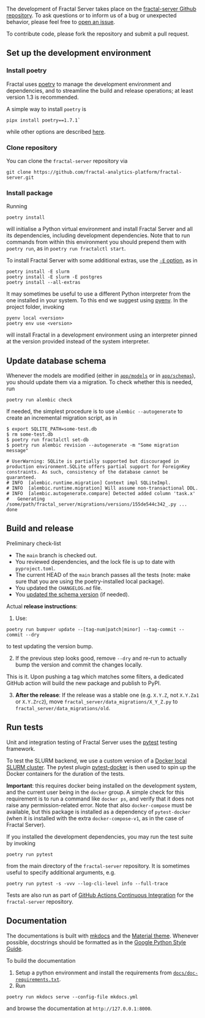 The development of Fractal Server takes place on the [fractal-server Github
repository](https://github.com/fractal-analytics-platform/fractal-server).  To
ask questions or to inform us of a bug or unexpected behavior, please feel free
to [open an
issue](https://github.com/fractal-analytics-platform/fractal-server/issues/new).

To contribute code, please fork the repository and submit a pull request.

## Set up the development environment

### Install poetry

Fractal uses [poetry](https://python-poetry.org/docs) to manage the development
environment and dependencies, and to streamline the build and release
operations; at least version 1.3 is recommended.

A simple way to install `poetry` is
```console
pipx install poetry==1.7.1`
```
while other options are described
[here](https://python-poetry.org/docs#installing-with-the-official-installer).


### Clone repository

You can clone the `fractal-server` repository via
```
git clone https://github.com/fractal-analytics-platform/fractal-server.git
```

### Install package

Running
```
poetry install
```
will initialise a Python virtual environment and install Fractal Server and all
its dependencies, including development dependencies.
Note that to run commands from within this environment you should prepend them
with `poetry run`, as in `poetry run fractalctl start`.

To install Fractal Server with some additional extras, use the [`-E`
option](https://python-poetry.org/docs/pyproject/#extras), as in
```console
poetry install -E slurm
poetry install -E slurm -E postgres
poetry install --all-extras
```

It may sometimes be useful to use a different Python interpreter from the one
installed in your system. To this end we suggest using
[pyenv](https://github.com/pyenv/pyenv). In the project folder, invoking
```
pyenv local <version>
poetry env use <version>
```
will install Fractal in a development environment using an interpreter pinned
at the version provided instead of the system interpreter.

## Update database schema

Whenever the models are modified (either in
[`app/models`](../reference/fractal_server/app/models/) or in
[`app/schemas`](../reference/fractal_server/app/schemas)), you should
update them via a migration. To check whether this is needed, run
```
poetry run alembic check
```

If needed, the simplest procedure is to use `alembic --autogenerate` to create
an incremental migration script, as in
```
$ export SQLITE_PATH=some-test.db
$ rm some-test.db
$ poetry run fractalctl set-db
$ poetry run alembic revision --autogenerate -m "Some migration message"

# UserWarning: SQLite is partially supported but discouraged in production environment.SQLite offers partial support for ForeignKey constraints. As such, consistency of the database cannot be guaranteed.
# INFO  [alembic.runtime.migration] Context impl SQLiteImpl.
# INFO  [alembic.runtime.migration] Will assume non-transactional DDL.
# INFO  [alembic.autogenerate.compare] Detected added column 'task.x'
#   Generating /some/path/fractal_server/migrations/versions/155de544c342_.py ...  done
```

## Build and release

Preliminary check-list

* The `main` branch is checked out.
* You reviewed dependencies, and the lock file is up to date with ``pyproject.toml``.
* The current HEAD of the `main` branch passes all the tests (note: make sure
  that you are using the poetry-installed local package).
* You updated the `CHANGELOG.md` file.
* You [updated the schema
  version](./#update-database-schema) (if needed).

Actual **release instructions**:

1. Use:
```
poetry run bumpver update --[tag-num|patch|minor] --tag-commit --commit --dry
```
to test updating the version bump.

2. If the previous step looks good, remove `--dry` and re-run to actually bump the
version and commit the changes locally.

This is it. Upon pushing a tag which matches some filters, a dedicated GitHub
action will build the new package and publish to PyPI.

3. **After the release**: If the release was a stable one (e.g. `X.Y.Z`, not
   `X.Y.Za1` or `X.Y.Zrc2`), move `fractal_server/data_migrations/X_Y_Z.py` to
   `fractal_server/data_migrations/old`.


## Run tests

Unit and integration testing of Fractal Server uses the
[pytest](https://docs.pytest.org/en/7.1.x/) testing framework.

To test the SLURM backend, we use a custom version of a [Docker local SLURM
cluster](https://github.com/rancavil/slurm-cluster). The pytest plugin
[pytest-docker](https://github.com/avast/pytest-docker) is then used to spin up
the Docker containers for the duration of the tests.

**Important**: this requires docker being installed on the development system,
and the current user being in the `docker` group. A simple check for this
requirement is to run a command like `docker ps`, and verify that it does not
raise any permission-related error. Note that also `docker-compose` must be
available, but this package is installed as a dependency of `pytest-docker`
(when it is installed with the extra `docker-compose-v1`, as in the case of
Fractal Server).


If you installed the development dependencies, you may run
the test suite by invoking
```
poetry run pytest
```
from the main directory of the `fractal-server` repository. It is sometimes
useful to specify additional arguments, e.g.
```
poetry run pytest -s -vvv --log-cli-level info --full-trace
```

Tests are also run as part of [GitHub Actions Continuous
Integration](https://github.com/fractal-analytics-platform/fractal-server/actions/workflows/ci.yml)
for the `fractal-server` repository.


## Documentation

The documentations is built with [mkdocs](https://www.mkdocs.org) and the
[Material theme](https://squidfunk.github.io/mkdocs-material).  Whenever
possible, docstrings should be formatted as in the [Google Python Style
Guide](https://google.github.io/styleguide/pyguide.html#38-comments-and-docstrings).


To build the documentation

1. Setup a python environment and install the requirements from
   [`docs/doc-requirements.txt`](https://github.com/fractal-analytics-platform/fractal-server/blob/main/docs/doc-requirements.txt).
2. Run
```
poetry run mkdocs serve --config-file mkdocs.yml
```
and browse the documentation at `http://127.0.0.1:8000`.
